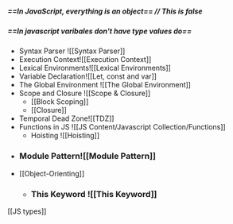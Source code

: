 
##### ==In JavaScript, everything is an object== // This is false
##### ==In javascript varibales don't have type values do==

- Syntax Parser ![[Syntax Parser]]
- Execution Context![[Execution Context]]
- Lexical Environments![[Lexical Environments]]
- Variable Declaration![[Let, const and var]]
- The Global Environment ![[The Global Environment]]
- Scope and Closure ![[Scope & Closure]]
	- [[Block Scoping]]
	- [[Closure]]
- Temporal Dead Zone![[TDZ]]
- Functions in JS ![[JS Content/Javascript Collection/Functions]]
	- Hoisting ![[Hoisting]]
- ### Module Pattern![[Module Pattern]]
- [[Object-Orienting]]
	- ### This Keyword ![[This Keyword]]

[[JS types]]